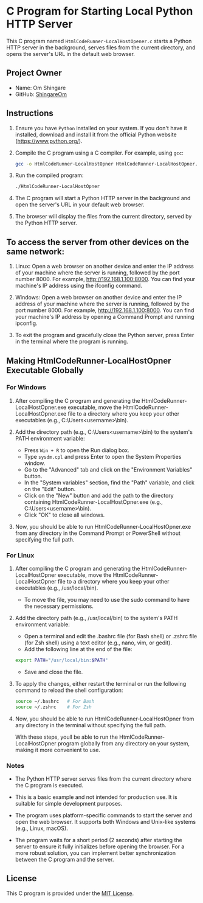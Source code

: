 # C Program for Starting Local Python HTTP Server

This C program named `HtmlCodeRunner-LocalHostOpener.c` starts a Python HTTP server in the background, serves files from the current directory, and opens the server's URL in the default web browser.

## Project Owner

- Name: Om Shingare
- GitHub: [ShingareOm](https://github.com/ShingareOm)

## Instructions

1. Ensure you have `Python` installed on your system. If you don't have it installed, download and install it from the official Python website (https://www.python.org/).

2. Compile the C program using a C compiler. For example, using `gcc`:

   ```bash
   gcc -o HtmlCodeRunner-LocalHostOpner HtmlCodeRunner-LocalHostOpner.c

3. Run the compiled program:

    ```bash
    ./HtmlCodeRunner-LocalHostOpner
    ```

4. The C program will start a Python HTTP server in the background and open the server's URL in your default web browser.

5. The browser will display the files from the current directory, served by the Python HTTP server.

## To access the server from other devices on the same network:

1. Linux: Open a web browser on another device and enter the IP address of your machine where the server is running, followed by the port number 8000. For example, http://192.168.1.100:8000. You can find your machine's IP address using the ifconfig command.

2. Windows: Open a web browser on another device and enter the IP address of your machine where the server is running, followed by the port number 8000. For example, http://192.168.1.100:8000. You can find your machine's IP address by opening a Command Prompt and running ipconfig.

3. To exit the program and gracefully close the Python server, press Enter in the terminal where the program is running.

## Making HtmlCodeRunner-LocalHostOpner Executable Globally
### For Windows

1. After compiling the C program and generating the HtmlCodeRunner-LocalHostOpner.exe executable, move the HtmlCodeRunner-LocalHostOpner.exe file to a directory where you keep your other executables (e.g., C:\Users\<username>\bin).

2. Add the directory path (e.g., C:\Users\<username>\bin) to the system's PATH environment variable:

    - Press `Win + R` to open the Run dialog box.
    - Type `sysdm.cpl` and press Enter to open the System Properties window.
    - Go to the "Advanced" tab and click on the "Environment Variables" button.
    - In the "System variables" section, find the "Path" variable, and click on the "Edit" button.
    - Click on the "New" button and add the path to the directory containing HtmlCodeRunner-LocalHostOpner.exe (e.g., C:\Users\<username>\bin).
    - Click "OK" to close all windows.
3. Now, you should be able to run HtmlCodeRunner-LocalHostOpner.exe from any directory in the Command Prompt or PowerShell without specifying the full path.

### For Linux

1. After compiling the C program and generating the HtmlCodeRunner-LocalHostOpner executable, move the HtmlCodeRunner-LocalHostOpner file to a directory where you keep your other executables (e.g., /usr/local/bin).

    - To move the file, you may need to use the sudo command to have the necessary permissions.

2. Add the directory path (e.g., /usr/local/bin) to the system's PATH environment variable:

    - Open a terminal and edit the .bashrc file (for Bash shell) or .zshrc file (for Zsh shell) using a text editor (e.g., nano, vim, or gedit).
    - Add the following line at the end of the file:
    
    ```bash
    export PATH="/usr/local/bin:$PATH"
    ```
    - Save and close the file.

3. To apply the changes, either restart the terminal or run the following command to reload the shell configuration:

    ```bash
    source ~/.bashrc   # For Bash
    source ~/.zshrc    # For Zsh
    ```
4. Now, you should be able to run HtmlCodeRunner-LocalHostOpner from any directory in the terminal without specifying the full path.

    With these steps, youll be able to run the HtmlCodeRunner-LocalHostOpner program globally from any directory on your system, making it more convenient to use.

### Notes
 - The Python HTTP server serves files from the current directory where the C program is executed.

 - This is a basic example and not intended for production use. It is suitable for simple development purposes.

 - The program uses platform-specific commands to start the server and open the web browser. It supports both Windows and Unix-like systems (e.g., Linux, macOS).

 - The program waits for a short period (2 seconds) after starting the server to ensure it fully initializes before opening the browser. For a more robust solution, you can implement better synchronization between the C program and the server.

## License
This C program is provided under the [MIT License](LICENSE).
